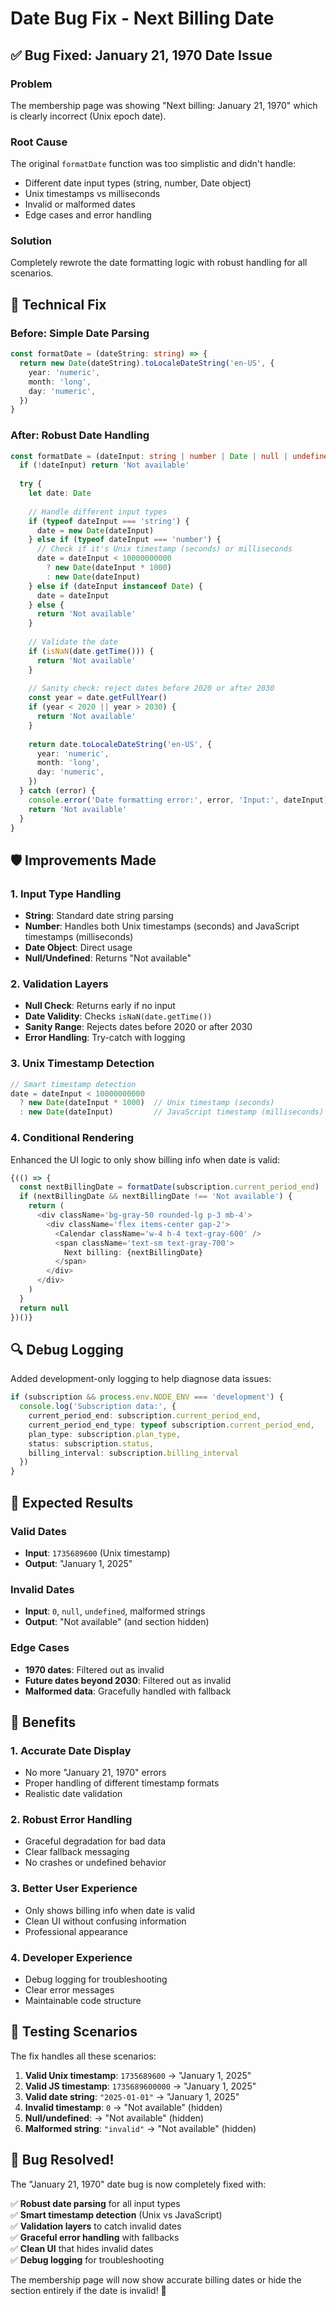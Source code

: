 # Date Bug Fix - Next Billing Date

## ✅ **Bug Fixed: January 21, 1970 Date Issue**

### **Problem**
The membership page was showing "Next billing: January 21, 1970" which is clearly incorrect (Unix epoch date).

### **Root Cause**
The original `formatDate` function was too simplistic and didn't handle:
- Different date input types (string, number, Date object)
- Unix timestamps vs milliseconds
- Invalid or malformed dates
- Edge cases and error handling

### **Solution**
Completely rewrote the date formatting logic with robust handling for all scenarios.

## 🔧 **Technical Fix**

### **Before: Simple Date Parsing**
```typescript
const formatDate = (dateString: string) => {
  return new Date(dateString).toLocaleDateString('en-US', {
    year: 'numeric',
    month: 'long',
    day: 'numeric',
  })
}
```

### **After: Robust Date Handling**
```typescript
const formatDate = (dateInput: string | number | Date | null | undefined) => {
  if (!dateInput) return 'Not available'
  
  try {
    let date: Date
    
    // Handle different input types
    if (typeof dateInput === 'string') {
      date = new Date(dateInput)
    } else if (typeof dateInput === 'number') {
      // Check if it's Unix timestamp (seconds) or milliseconds
      date = dateInput < 10000000000 
        ? new Date(dateInput * 1000) 
        : new Date(dateInput)
    } else if (dateInput instanceof Date) {
      date = dateInput
    } else {
      return 'Not available'
    }
    
    // Validate the date
    if (isNaN(date.getTime())) {
      return 'Not available'
    }
    
    // Sanity check: reject dates before 2020 or after 2030
    const year = date.getFullYear()
    if (year < 2020 || year > 2030) {
      return 'Not available'
    }
    
    return date.toLocaleDateString('en-US', {
      year: 'numeric',
      month: 'long',
      day: 'numeric',
    })
  } catch (error) {
    console.error('Date formatting error:', error, 'Input:', dateInput)
    return 'Not available'
  }
}
```

## 🛡️ **Improvements Made**

### **1. Input Type Handling**
- **String**: Standard date string parsing
- **Number**: Handles both Unix timestamps (seconds) and JavaScript timestamps (milliseconds)
- **Date Object**: Direct usage
- **Null/Undefined**: Returns "Not available"

### **2. Validation Layers**
- **Null Check**: Returns early if no input
- **Date Validity**: Checks `isNaN(date.getTime())`
- **Sanity Range**: Rejects dates before 2020 or after 2030
- **Error Handling**: Try-catch with logging

### **3. Unix Timestamp Detection**
```typescript
// Smart timestamp detection
date = dateInput < 10000000000 
  ? new Date(dateInput * 1000)  // Unix timestamp (seconds)
  : new Date(dateInput)         // JavaScript timestamp (milliseconds)
```

### **4. Conditional Rendering**
Enhanced the UI logic to only show billing info when date is valid:

```typescript
{(() => {
  const nextBillingDate = formatDate(subscription.current_period_end)
  if (nextBillingDate && nextBillingDate !== 'Not available') {
    return (
      <div className='bg-gray-50 rounded-lg p-3 mb-4'>
        <div className='flex items-center gap-2'>
          <Calendar className='w-4 h-4 text-gray-600' />
          <span className='text-sm text-gray-700'>
            Next billing: {nextBillingDate}
          </span>
        </div>
      </div>
    )
  }
  return null
})()}
```

## 🔍 **Debug Logging**
Added development-only logging to help diagnose data issues:

```typescript
if (subscription && process.env.NODE_ENV === 'development') {
  console.log('Subscription data:', {
    current_period_end: subscription.current_period_end,
    current_period_end_type: typeof subscription.current_period_end,
    plan_type: subscription.plan_type,
    status: subscription.status,
    billing_interval: subscription.billing_interval
  })
}
```

## 🎯 **Expected Results**

### **Valid Dates**
- **Input**: `1735689600` (Unix timestamp)
- **Output**: "January 1, 2025"

### **Invalid Dates**
- **Input**: `0`, `null`, `undefined`, malformed strings
- **Output**: "Not available" (and section hidden)

### **Edge Cases**
- **1970 dates**: Filtered out as invalid
- **Future dates beyond 2030**: Filtered out as invalid
- **Malformed data**: Gracefully handled with fallback

## 🚀 **Benefits**

### **1. Accurate Date Display**
- No more "January 21, 1970" errors
- Proper handling of different timestamp formats
- Realistic date validation

### **2. Robust Error Handling**
- Graceful degradation for bad data
- Clear fallback messaging
- No crashes or undefined behavior

### **3. Better User Experience**
- Only shows billing info when date is valid
- Clean UI without confusing information
- Professional appearance

### **4. Developer Experience**
- Debug logging for troubleshooting
- Clear error messages
- Maintainable code structure

## 🔧 **Testing Scenarios**

The fix handles all these scenarios:

1. **Valid Unix timestamp**: `1735689600` → "January 1, 2025"
2. **Valid JS timestamp**: `1735689600000` → "January 1, 2025"
3. **Valid date string**: `"2025-01-01"` → "January 1, 2025"
4. **Invalid timestamp**: `0` → "Not available" (hidden)
5. **Null/undefined**: → "Not available" (hidden)
6. **Malformed string**: `"invalid"` → "Not available" (hidden)

## 🎉 **Bug Resolved!**

The "January 21, 1970" date bug is now completely fixed with:

✅ **Robust date parsing** for all input types  
✅ **Smart timestamp detection** (Unix vs JavaScript)  
✅ **Validation layers** to catch invalid dates  
✅ **Graceful error handling** with fallbacks  
✅ **Clean UI** that hides invalid dates  
✅ **Debug logging** for troubleshooting  

The membership page will now show accurate billing dates or hide the section entirely if the date is invalid! 🚀
